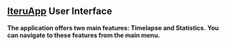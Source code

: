 ## [IteruApp](https://muhammedm294-iteruapp-streamlit-app-u6fqc0.streamlit.app/) User Interface



**The application offers two main features: Timelapse and Statistics.** 
**You can navigate to these features from the main menu.**



